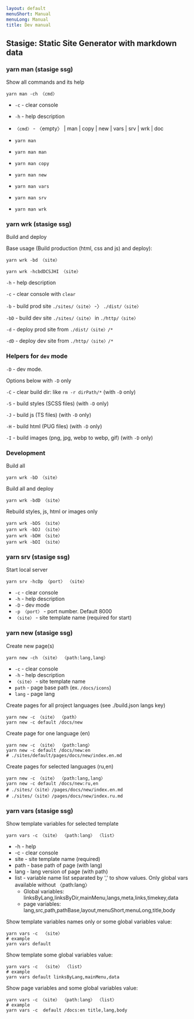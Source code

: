 ```yaml
layout: default
menuShort: Manual
menuLong: Manual
title: Dev manual
```
<!--config-->
## Stasige: Static Site Generator with markdown data
### yarn man (stasige ssg)
Show all commands and its help
```shell
yarn man -ch 〈cmd〉
```

* `-c` - clear console
* `-h` - help description
*  `〈cmd〉` - 〈empty〉 | man | copy | new | vars | srv | wrk | doc 

* `yarn man`
* `yarn man man`
* `yarn man copy`
* `yarn man new`
* `yarn man vars`
* `yarn man srv`
* `yarn man wrk`
### yarn wrk (stasige ssg) 
Build and deploy

Base usage (Build production (html, css and js) and deploy):
```shell
yarn wrk -bd 〈site〉
```

```shell
yarn wrk -hcbdDCSJHI 〈site〉
```

`-h` - help description

`-c`  - clear console with `clear`


`-b`  - build prod site `./sites/〈site〉` -〉 `./dist/〈site〉`

`-bD`  - build dev site `./sites/〈site〉` in `./http/〈site〉`

`-d`  - deploy prod site from `./dist/〈site〉/*`

`-dD`  - deploy dev site from `./http/〈site〉/*`

### Helpers for `dev` mode

`-D`  - dev mode.

Options below with `-D` only

`-C`  - clear build dir: like `rm -r dirPath/*`  (with `-D` only)

`-S`  - build styles (SCSS files) (with `-D` only)

`-J`  - build js (TS files) (with `-D` only)

`-H`  - build html (PUG files) (with `-D` only)

`-I`  - build images (png, jpg, webp to webp, gif) (with `-D` only)

### Development

Build all
```shell
yarn wrk -bD 〈site〉
```
Build all and deploy
```shell
yarn wrk -bdD 〈site〉
```
Rebuild styles, js, html or images only 
```shell
yarn wrk -bDS 〈site〉 
yarn wrk -bDJ 〈site〉 
yarn wrk -bDH 〈site〉 
yarn wrk -bDI 〈site〉 
```
### yarn srv (stasige ssg)
Start local server
```shell
yarn srv -hcDp 〈port〉 〈site〉
```
* `-c` - clear console
* `-h` - help description
* `-D` - dev mode
* `-p 〈port〉` - port number. Default 8000
* `〈site〉` - site template name (required for start)
### yarn new (stasige ssg)
Create new page(s)
```shell
yarn new -ch 〈site〉 〈path:lang,lang〉
```

* `-c` - clear console
* `-h` - help description
* `〈site〉` - site template name
* `path` - page base path (ex. `/docs/icons`)
* `lang` - page lang 

Create pages for all project languages (see ./build.json langs key)
```shell
yarn new -c 〈site〉 〈path〉
yarn new -c default /docs/new
```

Create page for one language (en)
```shell
yarn new -c 〈site〉 〈path:lang〉
yarn new -c default /docs/new:en
# ./sites/default/pages/docs/new/index.en.md
```

Create pages for selected languages (ru,en)
```shell
yarn new -c 〈site〉 〈path:lang,lang〉
yarn new -c default /docs/new:ru,en
# ./sites/〈site〉/pages/docs/new/index.en.md 
# ./sites/〈site〉/pages/docs/new/index.ru.md
```
### yarn vars (stasige ssg)
Show template variables for selected template

```shell
yarn vars -c 〈site〉 〈path:lang〉 〈list〉
```
* -h - help
* -c - clear console
* site - site template name (required)
* path - base path of page (with lang)
* lang - lang version of page (with path)
* list - variable name list separated by ',' to show values. Only global vars available without 〈path:lang〉
  + Global variables: linksByLang,linksByDir,mainMenu,langs,meta,links,timekey,data
  + page variables: lang,src,path,pathBase,layout,menuShort,menuLong,title,body

Show template variables names only or some global variables value:
```shell
yarn vars -c  〈site〉
# example
yarn vars default  
```

Show template some global variables value:
```shell
yarn vars -c  〈site〉 〈list〉
# example
yarn vars default linksByLang,mainMenu,data
```

Show page variables and some global variables value:
```shell
yarn vars -c 〈site〉 〈path:lang〉 〈list〉
# example
yarn vars -c  default /docs:en title,lang,body
```
